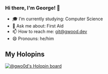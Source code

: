 ### Hi there, I'm George! 👋

- 🎓 I’m currently studying: Computer Science
- 💬 Ask me about: First Aid
- 📫 How to reach me: git@gwood.dev
- 😄 Pronouns: he/him


## My Holopins
[![@gwo0d's Holopin board](https://holopin.io/api/user/board?user=gwo0d)](https://holopin.io/@gwo0d)
